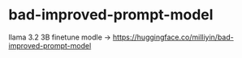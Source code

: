 # bad-improved-prompt-model
llama 3.2 3B finetune
modle -> https://huggingface.co/milliyin/bad-improved-prompt-model
